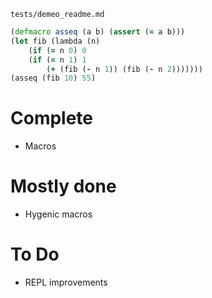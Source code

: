 `tests/demeo_readme.md`

```clojure
(defmacro asseq (a b) (assert (= a b)))
(let fib (lambda (n)
    (if (= n 0) 0
    (if (= n 1) 1
        (+ (fib (- n 1)) (fib (- n 2)))))))
(asseq (fib 10) 55)
```

# Complete
* Macros
# Mostly done
* Hygenic macros
# To Do
* REPL improvements